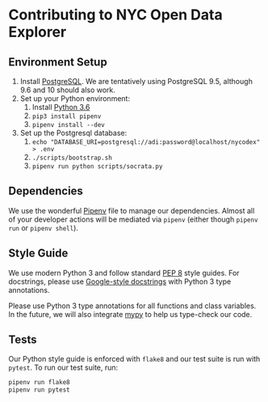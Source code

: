 # Contributing to NYC Open Data Explorer

## Environment Setup

1. Install [PostgreSQL](https://www.postgresql.org/download/). We are
   tentatively using PostgreSQL 9.5, although 9.6 and 10 should also work.
2. Set up your Python environment:
    1. Install [Python 3.6](https://www.python.org/downloads/)
    2. `pip3 install pipenv`
    3. `pipenv install --dev`
3. Set up the Postgresql database:
    1. `echo "DATABASE_URI=postgresql://adi:password@localhost/nycodex" > .env`
    2. `./scripts/bootstrap.sh`
    3. `pipenv run python scripts/socrata.py`


## Dependencies

We use the wonderful [Pipenv](https://pipenv.readthedocs.io/en/latest/)
file to manage our dependencies. Almost all of your developer actions
will be mediated via `pipenv` (either though `pipenv run` or `pipenv
shell`).

## Style Guide

We use modern Python 3 and follow standard [PEP
8](https://www.python.org/dev/peps/pep-0008/) style guides.  For
docstrings, please use [Google-style
docstrings](https://sphinxcontrib-napoleon.readthedocs.io/en/latest/example_google.html)
with Python 3 type annotations.

Please use Python 3 type annotations for all functions and class
variables.  In the future, we will also integrate
[mypy](http://mypy-lang.org/) to help us type-check our code.

## Tests

Our Python style guide is enforced with `flake8` and our test suite is
run with `pytest`. To run our test suite, run:

```bash
pipenv run flake8
pipenv run pytest
```
